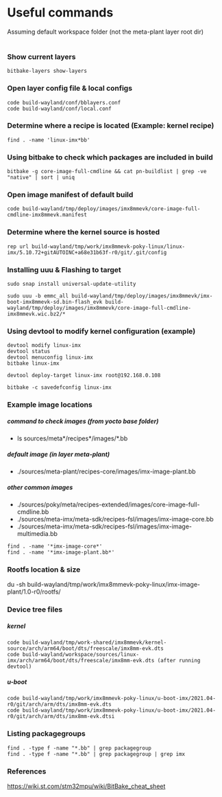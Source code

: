 
# Useful commands
Assuming default workspace folder (not the meta-plant layer root dir)
<br/><br/>



### Show current layers
```
bitbake-layers show-layers
```

### Open layer config file & local configs
```
code build-wayland/conf/bblayers.conf
code build-wayland/conf/local.conf
```

### Determine where a recipe is located (Example: kernel recipe)
```
find . -name 'linux-imx*bb'
```

### Using bitbake to check which packages are included in build
```
bitbake -g core-image-full-cmdline && cat pn-buildlist | grep -ve "native" | sort | uniq
```

### Open image manifest of default build
```
code build-wayland/tmp/deploy/images/imx8mmevk/core-image-full-cmdline-imx8mmevk.manifest
```

### Determine where the kernel source is hosted
```
rep url build-wayland/tmp/work/imx8mmevk-poky-linux/linux-imx/5.10.72+gitAUTOINC+a68e31b63f-r0/git/.git/config
```

### Installing uuu & Flashing to target
```
sudo snap install universal-update-utility

sudo uuu -b emmc_all build-wayland/tmp/deploy/images/imx8mmevk/imx-boot-imx8mmevk-sd.bin-flash_evk build-wayland/tmp/deploy/images/imx8mmevk/core-image-full-cmdline-imx8mmevk.wic.bz2/*
```

### Using devtool to modify kernel configuration (example)
```
devtool modify linux-imx
devtool status
devtool menuconfig linux-imx
bitbake linux-imx

devtool deploy-target linux-imx root@192.168.0.108

bitbake -c savedefconfig linux-imx
```

### Example image locations

##### command to check images (from yocto base folder)
* ls sources/meta*/recipes*/images/*.bb

##### default image (in layer meta-plant)
* ./sources/meta-plant/recipes-core/images/imx-image-plant.bb

##### other common images
* ./sources/poky/meta/recipes-extended/images/core-image-full-cmdline.bb
* ./sources/meta-imx/meta-sdk/recipes-fsl/images/imx-image-core.bb
* ./sources/meta-imx/meta-sdk/recipes-fsl/images/imx-image-multimedia.bb
```
find . -name '*imx-image-core*'
find . -name '*imx-image-plant.bb*'
```


### Rootfs location & size
du -sh build-wayland/tmp/work/imx8mmevk-poky-linux/imx-image-plant/1.0-r0/rootfs/


### Device tree files

##### kernel
```
code build-wayland/tmp/work-shared/imx8mmevk/kernel-source/arch/arm64/boot/dts/freescale/imx8mm-evk.dts
code build-wayland/workspace/sources/linux-imx/arch/arm64/boot/dts/freescale/imx8mm-evk.dts (after running devtool)
```

##### u-boot
```
code build-wayland/tmp/work/imx8mmevk-poky-linux/u-boot-imx/2021.04-r0/git/arch/arm/dts/imx8mm-evk.dts
code build-wayland/tmp/work/imx8mmevk-poky-linux/u-boot-imx/2021.04-r0/git/arch/arm/dts/imx8mm-evk.dtsi
```

### Listing packagegroups
```
find . -type f -name "*.bb" | grep packagegroup
find . -type f -name "*.bb" | grep packagegroup | grep imx
```

### References
https://wiki.st.com/stm32mpu/wiki/BitBake_cheat_sheet





